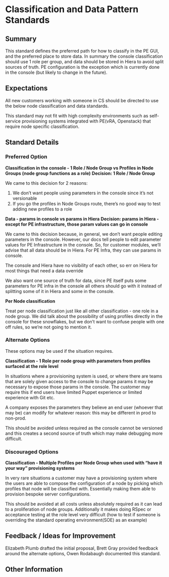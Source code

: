 # Classification and Data Pattern Standards

## Summary

This standard defines the preferred path for how to classify in the PE GUI, and
the preferred place to store data. In summary the console classification should
use 1 role per group, and data should be stored in Hiera to avoid split sources
of truth. PE configuration is the exception which is currently done in the
console (but likely to change in the future).

## Expectations

All new customers working with someone in CS should be directed to use the
below node classification and data standards.

This standard may not fit with high complexity environments such as
self-service provisioning systems integrated with PE(vRA, Openstack) that
require node specific classification.


## Standard Details

### Preferred Option


**Classification in the console - 1 Role / Node Group vs Profiles in Node Groups (node group functions as a role)**
**Decision: 1 Role / Node Group**

We came to this decision for 2 reasons:

1. We don’t want people using parameters in the console since it’s not versionable
2. If you go the profiles in Node Groups route, there’s no good way to test adding new profiles to a role

**Data - params in console vs params in Hiera**
**Decision: params in Hiera - except for PE infrastructure, those param values can go in console**

We came to this decision because, in general, we don’t want people editing
parameters in the console. However, our docs tell people to edit parameter
values for PE Infrastructure in the console. So, for customer modules, we’ll
advise that all data should be in Hiera. For PE Infra, they can use params in
console.

The console and Hiera have no visibility of each other, so err on Hiera for
most things that need a data override

We also want one source of truth for data, since PE itself puts some parameters
for PE infra in the console all others should go with it instead of splitting
some of it in Hiera and some in the console.

**Per Node classification**

Treat per node classification just like all other classification - one role in
a node group. We did talk about the possibility of using profiles directly in
the console for these snowflakes, but we don’t want to confuse people with one
off rules, so we’re not going to mention it.


### Alternate Options

These options may be used if the situation requires.

**Classification - 1 Role per node group with parameters from profiles surfaced at the role level**

In situations where a provisioning system is used, or where there are teams
that are solely given access to the console to change params it may be
necessary to expose those params in the console. The customer may require this
if end users have limited Puppet experience or limited experience with Git etc.

A company exposes the parameters they believe an end user (whoever that may be)
can modify for whatever reason: this may be different in prod to non-prod.

This should be avoided unless required as the console cannot be versioned and
this creates a second source of truth which may make debugging more difficult.


### Discouraged Options

**Classification - Multiple Profiles per Node Group when used with “have it
your way” provisioning systems**

In very rare situations a customer may have a provisioning system where the
users are able to compose the configuration of a node by picking which profiles
that node will be classified with. Essentially making them able to provision
bespoke server configurations.

This should be avoided at all costs unless absolutely required as it can lead
to a proliferation of node groups. Additionally it makes doing RSpec or
acceptance testing at the role level very difficult (how to test if someone is
overriding the standard operating environment(SOE) as an example)


## Feedback / Ideas for Improvement

Elizabeth Plumb drafted the initial proposal, Brett Gray provided feedback
around the alternate options, Owen Rodabaugh documented this standard.

## Other Information


